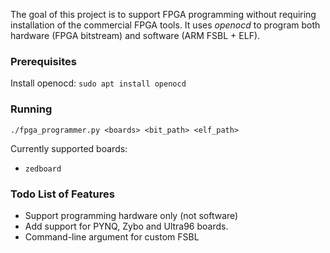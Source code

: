The goal of this project is to support FPGA programming without requiring installation of the commercial FPGA tools.  It uses *openocd* to program both hardware (FPGA bitstream) and software (ARM FSBL + ELF).


### Prerequisites

Install openocd:
`sudo apt install openocd`

### Running
```
./fpga_programmer.py <boards> <bit_path> <elf_path>
```

Currently supported boards:
  * `zedboard`

### Todo List of Features
* Support programming hardware only (not software)
* Add support for PYNQ, Zybo and Ultra96 boards.
* Command-line argument for custom FSBL